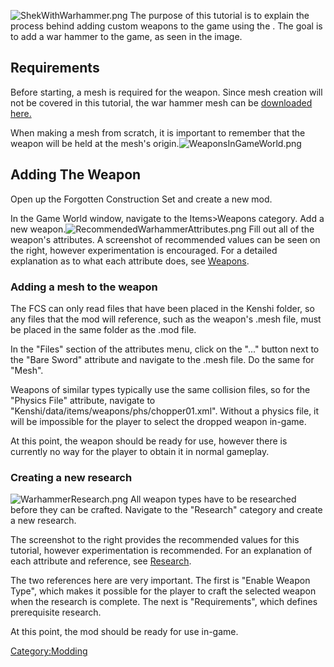 ![](ShekWithWarhammer.png "ShekWithWarhammer.png") The purpose of this
tutorial is to explain the process behind adding custom weapons to the
game using the [](Forgotten_Construction_Set.md). The goal is to add a war
hammer to the game, as seen in the image.

## Requirements

Before starting, a mesh is required for the weapon. Since mesh creation
will not be covered in this tutorial, the war hammer mesh can be
[downloaded
here.](https://kenshi-modding-files.s3.amazonaws.com/KenshiCustomWeapon.zip)

When making a mesh from scratch, it is important to remember that the
weapon will be held at the mesh's
origin.![](WeaponsInGameWorld.png "WeaponsInGameWorld.png")

## Adding The Weapon

Open up the Forgotten Construction Set and create a new mod.

In the Game World window, navigate to the Items\>Weapons category. Add a
new
weapon.![](RecommendedWarhammerAttributes.png "RecommendedWarhammerAttributes.png")
Fill out all of the weapon's attributes. A screenshot of recommended
values can be seen on the right, however experimentation is encouraged.
For a detailed explanation as to what each attribute does, see
[Weapons](Weapons_(FCS).md "wikilink").

### Adding a mesh to the weapon

The FCS can only read files that have been placed in the Kenshi folder,
so any files that the mod will reference, such as the weapon's .mesh
file, must be placed in the same folder as the .mod file.

In the "Files" section of the attributes menu, click on the "..." button
next to the "Bare Sword" attribute and navigate to the .mesh file. Do
the same for "Mesh".

Weapons of similar types typically use the same collision files, so for
the "Physics File" attribute, navigate to
"Kenshi/data/items/weapons/phs/chopper01.xml". Without a physics file,
it will be impossible for the player to select the dropped weapon
in-game.

At this point, the weapon should be ready for use, however there is
currently no way for the player to obtain it in normal gameplay.

### Creating a new research

![](WarhammerResearch.png "WarhammerResearch.png") All weapon types have
to be researched before they can be crafted. Navigate to the "Research"
category and create a new research.

The screenshot to the right provides the recommended values for this
tutorial, however experimentation is recommended. For an explanation of
each attribute and reference, see [Research](Research_(FCS).md "wikilink").

The two references here are very important. The first is "Enable Weapon
Type", which makes it possible for the player to craft the selected
weapon when the research is complete. The next is "Requirements", which
defines prerequisite research.

At this point, the mod should be ready for use in-game.

[Category:Modding](Category:Modding "wikilink")